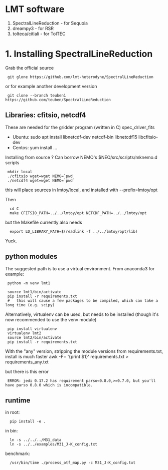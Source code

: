 # LMT software

1. SpectralLineReduction - for Sequoia
2. dreampy3 - for RSR
3. tolteca/citlali - for TolTEC

# 1. Installing SpectralLineReduction

Grab the official source

     git glone https://github.com/lmt-heterodyne/SpectralLineReduction
     
or for example another development version

     git clone --branch teuben1 https://github.com/teuben/SpectralLineReduction


##  Libraries:   cfitsio, netcdf4

These are needed for the gridder program (written in C) spec_driver_fits

* Ubuntu:  sudo apt install libnetcdf-dev netcdf-bin libnetcdf15 libcfitsio-dev
* Centos:  yum install ...

Installing from source ?   Can borrow NEMO's $NEO/src/scripts/mknemo.d scripts

     mkdir local
     ./cfitsio wget=wget NEMO=`pwd
     ./netcdf4 wget=wget NEMO=`pwd`

this will place sources in lmtoy/local, and installed with --prefix=lmtoy/opt

Then

      cd C
      make CFITSIO_PATH=../../lmtoy/opt NETCDF_PATH=../../lmtoy/opt

but the Makefile currently also needs

      export LD_LIBRARY_PATH=$(readlink -f ../../lmtoy/opt/lib)

Yuck.

## python modules


The suggested path is to use a virtual environment. From anaconda3 for example:

     python -m venv lmt1

     source lmt1/bin/activate
     pip install -r requirements.txt
     #   this will cause a few packages to be compiled, which can take a long time (e.g. scipy)

Alternatively, virtualenv can be used, but needs to be installed (though it's now recommended to use the venv module)

     pip install virtualenv 
     virtualenv lmt2 
     source lmt2/bin/activate
     pip install -r requirements.txt     

With the "any" version, stripping the module versions from requirements.txt, install is much faster
     awk -F= '{print $1}'  requirements.txt > requirements_any.txt

but there is this error

     ERROR: jedi 0.17.2 has requirement parso<0.8.0,>=0.7.0, but you'll have parso 0.8.0 which is incompatible.

## runtime


in root:

      pip install -e .


in bin:

      ln -s ../../../M31_data
      ln -s ../../examples/M31_J-K_config.txt
      

benchmark:

      /usr/bin/time ./process_otf_map.py -c M31_J-K_config.txt 
